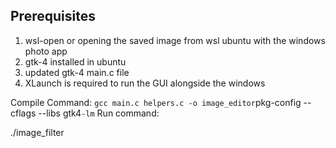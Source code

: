 ## Prerequisites
1. wsl-open or opening the saved image from wsl ubuntu with the windows photo app
2. gtk-4 installed in ubuntu
3. updated gtk-4 main.c file 
4. XLaunch is required to run the GUI alongside the windows

Compile Command: 
`
gcc main.c helpers.c -o image_editor `pkg-config --cflags --libs gtk4` -lm
`
Run command:

 ./image_filter
